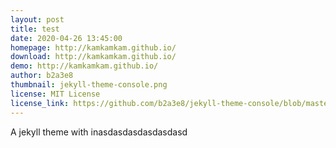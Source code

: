 ```yaml
---
layout: post
title: test
date: 2020-04-26 13:45:00
homepage: http://kamkamkam.github.io/
download: http://kamkamkam.github.io/
demo: http://kamkamkam.github.io/
author: b2a3e8
thumbnail: jekyll-theme-console.png
license: MIT License
license_link: https://github.com/b2a3e8/jekyll-theme-console/blob/master/LICENSE.txt
---
```


A jekyll theme with inasdasdasdasdasdasd
